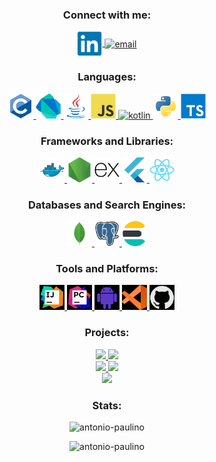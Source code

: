 <h3 align="center">Connect with me:</h3>
<p align="center">
  <a href="https://www.linkedin.com/in/antonio-paulinoo" target="blank">
    <img align="center" src="https://raw.githubusercontent.com/devicons/devicon/master/icons/linkedin/linkedin-original.svg" alt="antonio-paulinoo" height="40" width="40" />
  </a>
  <a href="mailto:antonioppaulino2@gmail.com" target="blank">
    <img align="center" src="https://img.icons8.com/?size=100&id=P7UIlhbpWzZm&format=png&color=000000" alt="email" height="40" width="40" />
  </a>
</p>

<h3 align="center">Languages:</h3>
<p align="center"> 
  <a href="https://www.cprogramming.com/" target="_blank" rel="noreferrer"> 
    <img src="https://raw.githubusercontent.com/devicons/devicon/master/icons/c/c-original.svg" alt="c" width="40" height="40"/> 
  </a> 
  <a href="https://dart.dev" target="_blank" rel="noreferrer"> 
    <img src="https://raw.githubusercontent.com/devicons/devicon/master/icons/dart/dart-original.svg" alt="dart" width="40" height="40"/> 
  </a> 
  <a href="https://www.java.com" target="_blank" rel="noreferrer"> 
    <img src="https://raw.githubusercontent.com/devicons/devicon/master/icons/java/java-original.svg" alt="java" width="40" height="40"/> 
  </a> 
  <a href="https://developer.mozilla.org/en-US/docs/Web/JavaScript" target="_blank" rel="noreferrer"> 
    <img src="https://raw.githubusercontent.com/devicons/devicon/master/icons/javascript/javascript-original.svg" alt="javascript" width="40" height="40"/> 
  </a> 
  <a href="https://kotlinlang.org" target="_blank" rel="noreferrer"> 
    <img src="https://www.vectorlogo.zone/logos/kotlinlang/kotlinlang-icon.svg" alt="kotlin" width="40" height="40"/> 
  </a> 
  <a href="https://www.python.org" target="_blank" rel="noreferrer"> 
    <img src="https://raw.githubusercontent.com/devicons/devicon/master/icons/python/python-original.svg" alt="python" width="40" height="40"/> 
  </a> 
  <a href="https://www.typescriptlang.org/" target="_blank" rel="noreferrer"> 
    <img src="https://raw.githubusercontent.com/devicons/devicon/master/icons/typescript/typescript-original.svg" alt="typescript" width="40" height="40"/> 
  </a> 
</p>

<h3 align="center">Frameworks and Libraries:</h3>
<p align="center"> 
  <a href="https://www.docker.com/" target="_blank" rel="noreferrer"> 
    <img src="https://raw.githubusercontent.com/devicons/devicon/master/icons/docker/docker-original.svg" alt="docker" width="40" height="40"/> 
  </a> 
  <a href="https://nodejs.org/" target="_blank" rel="noreferrer"> 
    <img src="https://raw.githubusercontent.com/devicons/devicon/master/icons/nodejs/nodejs-original.svg" alt="nodejs" width="40" height="40"/> 
  </a> 
  <a href="https://expressjs.com" target="_blank" rel="noreferrer"> 
    <img src="https://raw.githubusercontent.com/devicons/devicon/master/icons/express/express-original.svg" alt="express" width="40" height="40"/> 
  </a> 
  <a href="https://flutter.dev" target="_blank" rel="noreferrer"> 
    <img src="https://raw.githubusercontent.com/devicons/devicon/master/icons/flutter/flutter-original.svg" alt="flutter" width="40" height="40"/> 
  </a> 
  <a href="https://reactjs.org/" target="_blank" rel="noreferrer"> 
    <img src="https://raw.githubusercontent.com/devicons/devicon/master/icons/react/react-original.svg" alt="react" width="40" height="40"/> 
  </a> 
</p>

<h3 align="center">Databases and Search Engines:</h3>
<p align="center"> 
  <a href="https://www.mongodb.com/" target="_blank" rel="noreferrer"> 
    <img src="https://raw.githubusercontent.com/devicons/devicon/master/icons/mongodb/mongodb-original.svg" alt="mongodb" width="40" height="40"/> 
  </a>
  <a href="https://www.postgresql.org/" target="_blank" rel="noreferrer"> 
    <img src="https://raw.githubusercontent.com/devicons/devicon/master/icons/postgresql/postgresql-original.svg" alt="postgresql" width="40" height="40"/> 
  </a>
  <a href="https://www.elastic.co/elasticsearch/" target="_blank" rel="noreferrer"> 
    <img src="https://raw.githubusercontent.com/devicons/devicon/master/icons/elasticsearch/elasticsearch-original.svg" alt="elasticsearch" width="40" height="40"/> 
  </a>
</p>

<h3 align="center">Tools and Platforms:</h3>
<p align="center"> 
  <a href="https://www.jetbrains.com/idea/" target="_blank" rel="noreferrer"> 
    <img src="https://raw.githubusercontent.com/devicons/devicon/master/icons/intellij/intellij-original.svg" alt="intellij" width="40" height="40" style="filter: invert(1);"/> 
  </a>
  <a href="https://www.jetbrains.com/pycharm/" target="_blank" rel="noreferrer"> 
    <img src="https://raw.githubusercontent.com/devicons/devicon/master/icons/pycharm/pycharm-original.svg" alt="pycharm" width="40" height="40" style="filter: invert(1);"/> 
  </a>
  <a href="https://developer.android.com/studio" target="_blank" rel="noreferrer"> 
    <img src="https://raw.githubusercontent.com/devicons/devicon/master/icons/android/android-plain.svg" alt="android studio" width="40" height="40" style="filter: invert(1);"/> 
  </a>
  <a href="https://code.visualstudio.com/" target="_blank" rel="noreferrer"> 
    <img src="https://raw.githubusercontent.com/devicons/devicon/master/icons/vscode/vscode-original.svg" alt="vscode" width="40" height="40" style="filter: invert(1);"/> 
  </a>
  <a href="https://github.com/" target="_blank" rel="noreferrer"> 
    <img src="https://raw.githubusercontent.com/devicons/devicon/master/icons/github/github-original.svg" alt="github" width="40" height="40" style="filter: invert(1);"/> 
  </a>
</p>


<h3 align="center">Projects:</h3>

<div align="center">
  <a href="https://github.com/antonio-paulino/sshclient" target="_blank" rel="noreferrer"> 
    <img src="https://github-readme-stats.vercel.app/api/pin/?username=antonio-paulino&repo=sshclient&theme=nord"/> 
  </a> 
  
  <a href="https://github.com/antonio-paulino/ComposeGo" target="_blank" rel="noreferrer"> 
    <img src="https://github-readme-stats.vercel.app/api/pin/?username=antonio-paulino&repo=ComposeGo&theme=nord"/> 
  </a> 
</div>


<div align="center">
  <a href="https://github.com/antonio-paulino/AccessControlSystem" target="_blank" rel="noreferrer"> 
    <img src="https://github-readme-stats.vercel.app/api/pin/?username=antonio-paulino&repo=AccessControlSystem&theme=nord"/> 
  </a>
  
  <a href="https://github.com/antonio-paulino/SECA" target="_blank" rel="noreferrer"> 
    <img src="https://github-readme-stats.vercel.app/api/pin/?username=antonio-paulino&repo=SECA&theme=nord"/> 
  </a>
</div>

<div align="center"> 
  <a href="https://github.com/antonio-paulino/yamlify" target="_blank" rel="noreferrer"> 
    <img src="https://github-readme-stats.vercel.app/api/pin/?username=antonio-paulino&repo=yamlify&theme=nord"/> 
  </a> 
</div>


<h3 align="center">Stats:</h3>

<p href="https://github.com/antonio-paulino" target="_blank" rel="noreferrer" align = "center">
  <img src="https://github-readme-stats.vercel.app/api/top-langs/?username=antonio-paulino&theme=nord" alt="antonio-paulino" />
</p>


<p href="https://github.com/antonio-paulino" target="_blank" rel="noreferrer" align = "center">
  <img src="https://github-readme-streak-stats.herokuapp.com/?user=antonio-paulino&theme=nord" alt="antonio-paulino" />
</p>


